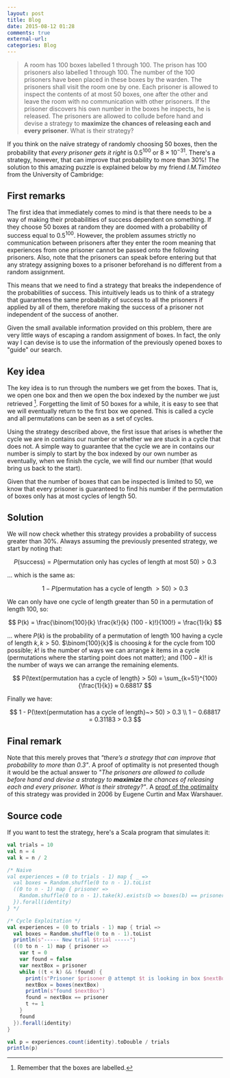 ```yaml
---
layout: post
title: Blog
date: 2015-08-12 01:28
comments: true
external-url:
categories: Blog
---
```


> A room has 100 boxes labelled 1 through 100. The prison has 100 prisoners also labelled 1 through 100. The number of the 100 prisoners have been placed in these boxes by the warden. The prisoners shall visit the room one by one. Each prisoner is allowed to inspect the contents of at most 50 boxes, one after the other and leave the room with no communication with other prisoners. If the prisoner discovers his own number in the boxes he inspects, he is released. The prisoners are allowed to collude before hand and devise a strategy to **maximize the chances of releasing each and every prisoner**. What is their strategy?

If you think on the naïve strategy of randomly choosing 50 boxes, then the probability that _every prisoner gets it right_ is $0.5^{100}$ or $8 × 10^{−31}$. There's a strategy, however, that can improve that probability to more than 30%! The solution to this amazing puzzle is explained below by my friend _I.M.Timóteo_ from the University of Cambridge:

## First remarks

The first idea that immediately comes to mind is that there needs to be a way of making their probabilities of success dependent on something. If they choose 50 boxes at random they are doomed with a probability of success equal to $0.5^{100}$. However, the problem assumes strictly no communication between prisoners after they enter the room meaning that experiences from one prisoner cannot be passed onto the following prisoners. Also, note that the prisoners can speak before entering but that any strategy assigning boxes to a prisoner beforehand is no different from a random assignment.

This means that we need to find a strategy that breaks the independence of the probabilities of success. This intuitively leads us to think of a strategy that guarantees the same probability of success to all the prisoners if applied by all of them, therefore making the success of a prisoner not independent of the success of another.

Given the small available information provided on this problem, there are very little ways of escaping a random assignment of boxes. In fact, the only way I can devise is to use the information of the previously opened boxes to "guide" our search.

## Key idea

The key idea is to run through the numbers we get from the boxes. That is, we open one box and then we open the box indexed by the number we just retrieved [^1]. Forgetting the limit of 50 boxes for a while, it is easy to see that we will eventually return to the first box we opened. This is called a cycle and all permutations can be seen as a set of cycles.

[^1]: Remember that the boxes are labelled.

Using the strategy described above, the first issue that arises is whether the cycle we are in contains our number or whether we are stuck in a cycle that does not. A simple way to guarantee that the cycle we are in contains our number is simply to start by the box indexed by our own number as eventually, when we finish the cycle, we will find our number (that would bring us back to the start).

Given that the number of boxes that can be inspected is limited to 50, we know that every prisoner is guaranteed to find his number if the permutation of boxes only has at most cycles of length 50.

## Solution

We will now check whether this strategy provides a probability of success greater than 30%. Always assuming the previously presented strategy, we start by noting that:

$$
P(\text{success}) = P(\text{permutation only has cycles of length at most}~50) > 0.3
$$

... which is the same as:

$$
\begin{equation}
1 - P(\text{permutation has a cycle of length}~> 50) > 0.3
\end{equation}
$$

We can only have one cycle of length greater than 50 in a permutation of length 100, so:

$$
P(k) = \frac{\binom{100}{k} \frac{k!}{k} (100 - k)!}{100!} = \frac{1}{k}
$$

... where $P(k)$ is the probability of a permutation of length 100 having a cycle of length $k, k > 50$. $\binom{100}{k}$ is choosing $k$ for the cycle from 100 possible; $k!$ is the number of ways we can arrange $k$ items in a cycle (permutations where the starting point does not matter); and $(100 − k)!$ is the number of ways we can arrange the remaining elements.

$$
P(\text{permutation has a cycle of length} > 50) = \sum_{k=51}^{100}{\frac{1}{k}} ≈ 0.68817
$$

Finally we have:

$$
1 - P(\text{permutation has a cycle of length}~> 50) > 0.3 \\
1 − 0.68817 = 0.31183 > 0.3
$$

## Final remark

Note that this merely proves that _"there’s a strategy that can improve that probability to more than 0.3"_.
A proof of optimality is not presented though it would be the actual answer to _"The prisoners are allowed to collude before hand and devise a strategy to **maximize** the chances of releasing each and every prisoner. What is their strategy?"_. A [proof of the optimality](http://www.cl.cam.ac.uk/~gw104/Locker_Puzzle.pdf) of this strategy was provided in 2006 by Eugene Curtin and Max Warshauer.

## Source code

If you want to test the strategy, here's a Scala program that simulates it:

```scala
val trials = 10
val n = 4
val k = n / 2

/* Naive
val experiences = (0 to trials - 1) map { _ =>
  val boxes = Random.shuffle(0 to n - 1).toList
  ((0 to n - 1) map { prisoner =>
    Random.shuffle(0 to n - 1).take(k).exists(b => boxes(b) == prisoner)
  }).forall(identity)
} */

/* Cycle Exploitation */
val experiences = (0 to trials - 1) map { trial =>
  val boxes = Random.shuffle(0 to n - 1).toList
  println(s"----- New trial $trial -----")
  ((0 to n - 1) map { prisoner =>
    var t = 0
    var found = false
    var nextBox = prisoner
    while ((t < k) && !found) {
      print(s"Prisoner $prisoner @ attempt $t is looking in box $nextBox... ")
      nextBox = boxes(nextBox)
      println(s"found $nextBox")
      found = nextBox == prisoner
      t += 1
    }
    found
  }).forall(identity)
}

val p = experiences.count(identity).toDouble / trials
println(p)
```
